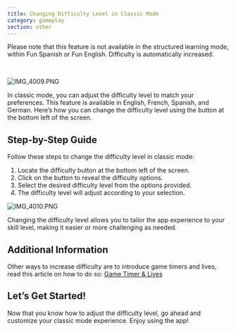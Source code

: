 ```yaml
---
title: Changing Difficulty Level in Classic Mode
category: gameplay
section: other
---
```

Please note that this feature is not available in the structured learning mode, within Fun Spanish or Fun English. Difficulty is automatically increased.


 


![IMG_4009.PNG](https://help.studycat.com/hc/article_attachments/35685764333977)


In classic mode, you can adjust the difficulty level to match your preferences. This feature is available in English, French, Spanish, and German. Here’s how you can change the difficulty level using the button at the bottom left of the screen.


## Step\-by\-Step Guide


Follow these steps to change the difficulty level in classic mode:


1. Locate the difficulty button at the bottom left of the screen.
2. Click on the button to reveal the difficulty options.
3. Select the desired difficulty level from the options provided.
4. The difficulty level will adjust according to your selection.


![IMG_4010.PNG](https://help.studycat.com/hc/article_attachments/35685764338201)


Changing the difficulty level allows you to tailor the app experience to your skill level, making it easier or more challenging as needed.


## Additional Information


Other ways to increase difficulty are to introduce game timers and lives, read this article on how to do so: [Game Timer \& Lives](https://help.studycat.com/hc/en-us/articles/27187476326297)


## Let’s Get Started!


Now that you know how to adjust the difficulty level, go ahead and customize your classic mode experience. Enjoy using the app!
